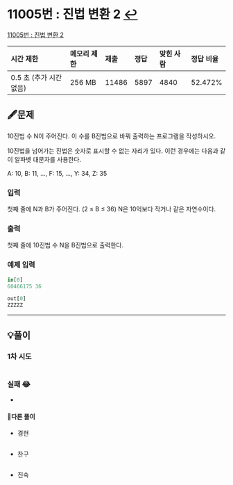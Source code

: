 # 11005번 : 진법 변환 2 [↩](../../acmicpc)

[11005번 : 진법 변환 2](https://www.acmicpc.net/problem/11005)

| 시간 제한               | 메모리 제한 | 제출  | 정답 | 맞힌 사람 | 정답 비율 |
| :---------------------- | :---------- | :---- | :--- | :-------- | :-------- |
| 0.5 초 (추가 시간 없음) | 256 MB      | 11486 | 5897 | 4840      | 52.472%   |

## 🖋️문제

10진법 수 N이 주어진다. 이 수를 B진법으로 바꿔 출력하는 프로그램을 작성하시오.

10진법을 넘어가는 진법은 숫자로 표시할 수 없는 자리가 있다. 이런 경우에는 다음과 같이 알파벳 대문자를 사용한다.

A: 10, B: 11, ..., F: 15, ..., Y: 34, Z: 35

### 입력

첫째 줄에 N과 B가 주어진다. (2 ≤ B ≤ 36) N은 10억보다 작거나 같은 자연수이다.

### 출력

첫째 줄에 10진법 수 N을 B진법으로 출력한다.

### 예제 입력

```python
in[0]
60466175 36

out[0]
ZZZZZ
```

---

## 💡풀이
### 1차 시도

```python

```

### 실패 😂

* 

#### 🤝다른 풀이

* 경현

```java

```

* 찬구

```java

```

* 진숙

```java

```

